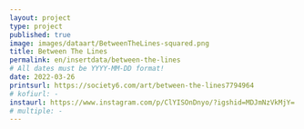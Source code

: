 ```yaml
---
layout: project
type: project
published: true
image: images/dataart/BetweenTheLines-squared.png
title: Between The Lines
permalink: en/insertdata/between-the-lines 
# All dates must be YYYY-MM-DD format!
date: 2022-03-26
printsurl: https://society6.com/art/between-the-lines7794964
# kofiurl: -
instaurl: https://www.instagram.com/p/ClYISOnDnyo/?igshid=MDJmNzVkMjY=
# multiple: -
---
```

